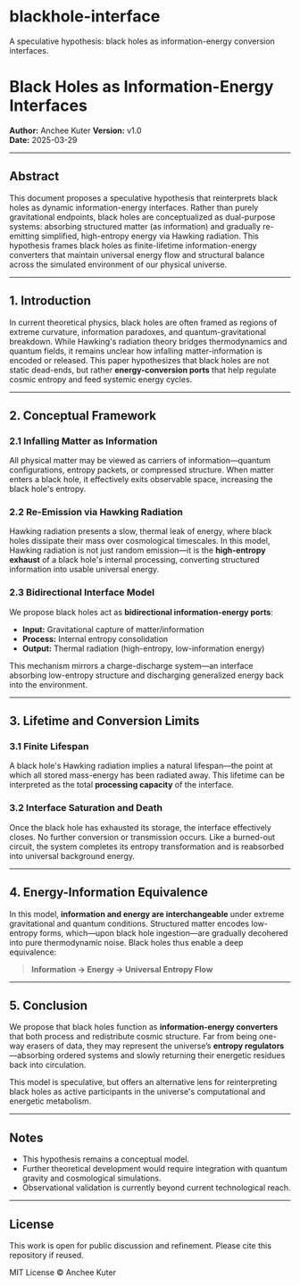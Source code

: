 # blackhole-interface
A speculative hypothesis: black holes as information-energy conversion interfaces.
# Black Holes as Information-Energy Interfaces

**Author:** Anchee Kuter 
**Version:** v1.0  
**Date:** 2025-03-29  

---

## Abstract

This document proposes a speculative hypothesis that reinterprets black holes as dynamic information-energy interfaces. Rather than purely gravitational endpoints, black holes are conceptualized as dual-purpose systems: absorbing structured matter (as information) and gradually re-emitting simplified, high-entropy energy via Hawking radiation. This hypothesis frames black holes as finite-lifetime information-energy converters that maintain universal energy flow and structural balance across the simulated environment of our physical universe.

---

## 1. Introduction

In current theoretical physics, black holes are often framed as regions of extreme curvature, information paradoxes, and quantum-gravitational breakdown. While Hawking's radiation theory bridges thermodynamics and quantum fields, it remains unclear how infalling matter-information is encoded or released. This paper hypothesizes that black holes are not static dead-ends, but rather **energy-conversion ports** that help regulate cosmic entropy and feed systemic energy cycles.

---

## 2. Conceptual Framework

### 2.1 Infalling Matter as Information

All physical matter may be viewed as carriers of information—quantum configurations, entropy packets, or compressed structure. When matter enters a black hole, it effectively exits observable space, increasing the black hole's entropy.

### 2.2 Re-Emission via Hawking Radiation

Hawking radiation presents a slow, thermal leak of energy, where black holes dissipate their mass over cosmological timescales. In this model, Hawking radiation is not just random emission—it is the **high-entropy exhaust** of a black hole's internal processing, converting structured information into usable universal energy.

### 2.3 Bidirectional Interface Model

We propose black holes act as **bidirectional information-energy ports**:

- **Input:** Gravitational capture of matter/information
- **Process:** Internal entropy consolidation
- **Output:** Thermal radiation (high-entropy, low-information energy)

This mechanism mirrors a charge-discharge system—an interface absorbing low-entropy structure and discharging generalized energy back into the environment.

---

## 3. Lifetime and Conversion Limits

### 3.1 Finite Lifespan

A black hole's Hawking radiation implies a natural lifespan—the point at which all stored mass-energy has been radiated away. This lifetime can be interpreted as the total **processing capacity** of the interface.

### 3.2 Interface Saturation and Death

Once the black hole has exhausted its storage, the interface effectively closes. No further conversion or transmission occurs. Like a burned-out circuit, the system completes its entropy transformation and is reabsorbed into universal background energy.

---

## 4. Energy-Information Equivalence

In this model, **information and energy are interchangeable** under extreme gravitational and quantum conditions. Structured matter encodes low-entropy forms, which—upon black hole ingestion—are gradually decohered into pure thermodynamic noise. Black holes thus enable a deep equivalence: 

> **Information → Energy → Universal Entropy Flow**

---

## 5. Conclusion

We propose that black holes function as **information-energy converters** that both process and redistribute cosmic structure. Far from being one-way erasers of data, they may represent the universe’s **entropy regulators**—absorbing ordered systems and slowly returning their energetic residues back into circulation.

This model is speculative, but offers an alternative lens for reinterpreting black holes as active participants in the universe's computational and energetic metabolism. 

---

## Notes

- This hypothesis remains a conceptual model.
- Further theoretical development would require integration with quantum gravity and cosmological simulations.
- Observational validation is currently beyond current technological reach.

---

## License

This work is open for public discussion and refinement. Please cite this repository if reused.

MIT License © Anchee Kuter
